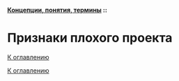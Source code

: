 **[Концепции, понятия, термины](../README.md#concepts) ::**
# Признаки плохого проекта

<!--
https://backendinterview.ru/architecture/principles.html#%D0%9F%D1%80%D0%B8%D0%B7%D0%BD%D0%B0%D0%BA%D0%B8-%D0%BF%D0%BB%D0%BE%D1%85%D0%BE%D0%B3%D0%BE-%D0%BF%D1%80%D0%BE%D0%B5%D0%BA%D1%82%D0%B0
-->

[К оглавлению](../README.md#concepts)



[К оглавлению](../README.md#concepts)
